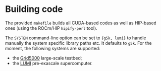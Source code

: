 # Building code

The provided `makefile` builds all CUDA-based codes as well as HIP-based ones (using the ROCm/HIP `hipify-perl` tool).

The `SYSTEM` command-line option can be set to `{g5k, lumi}` to handle manually the system specific library paths etc. It defaults to `g5k`. For the moment, the following systems are supported:
- the [Grid5000](https://www.grid5000.fr/w/Grid5000:Home) large-scale testbed;
- the [LUMI](https://docs.lumi-supercomputer.eu/) pre-exascale supercomputer.
